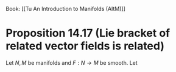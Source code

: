 Book: [[Tu An Introduction to Manifolds (AItM)]]
# Proposition 14.17 (Lie bracket of related vector fields is related)
Let $N,M$ be manifolds and $F:N\to M$ be smooth.
Let 